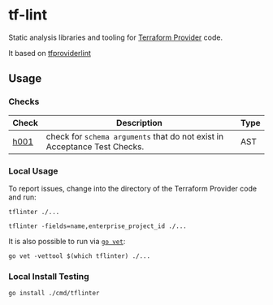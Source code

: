 # tf-lint

Static analysis libraries and tooling for [Terraform Provider](https://www.terraform.io/docs/providers/index.html) code.

It based on [tfproviderlint](https://pkg.go.dev/github.com/bflad/tfproviderlint)

## Usage

### Checks

| Check | Description | Type |
|---|---|---|
| [h001](passes/h001) | check for `schema arguments` that do not exist in Acceptance Test Checks. | AST |

### Local Usage

To report issues, change into the directory of the Terraform Provider code and run:

```console
tflinter ./...
```

```console
tflinter -fields=name,enterprise_project_id ./...
```

It is also possible to run via [`go vet`](https://golang.org/cmd/vet/):

```console
go vet -vettool $(which tflinter) ./...
```

### Local Install Testing

```console
go install ./cmd/tflinter
```
